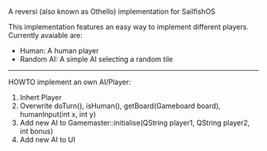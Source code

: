 A reversi (also known as Othello) implementation for SailfishOS

This implementation features an easy way to implement different players.
Currently avaiable are:
   * Human: A human player
   * Random AI: A simple AI selecting a random tile

---

HOWTO implement an own AI/Player:
   1. Inhert Player
   2. Overwrite doTurn(), isHuman(), getBoard(Gameboard board), humanInput(int x, int y)
   3. Add new AI to Gamemaster::initialise(QString player1, QString player2, int bonus)
   4. Add new AI to UI

